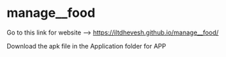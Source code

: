 # manage__food
Go to this link for website --> https://iltdhevesh.github.io/manage__food/

Download the apk file in the Application folder for APP
